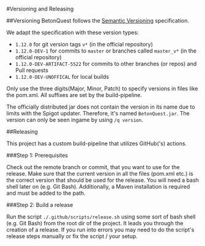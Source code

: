 #Versioning and Releasing

##Versioning
BetonQuest follows the [Semantic Versioning](https://semver.org/) specification.

We adapt the specification with these version types:
* `1.12.0` for git version tags `v*` (in the official repository)
* `1.12.0-DEV-1` for commits to `master` or branches called `master_v*` (in the official repository)
* `1.12.0-DEV-ARTIFACT-5522` for commits to other branches (or repos) and Pull requests
* `1.12.0-DEV-UNOFFICAL` for local builds

Only use the three digits(Major, Minor, Patch) to specify versions in files like the pom.xml. All suffixes are set
by the build-pipeline.

The officially distributed jar does not contain the version in its name due to limits with the Spigot updater.
Therefore, it's named `BetonQuest.jar`. The version can only be seen ingame by using `/q version`.

##Releasing

This project has a custom build-pipeline that utilizes GitHub('s) actions.

###Step 1: Prerequisites

Check out the remote branch or commit, that you want to use for the release.
Make sure that the current version in all the files (pom.xml etc.) is the correct version that should be used for the release.
You will need a bash shell later on (e.g. Git Bash). Additionally, a Maven installation is required and must be added to
the path.

###Step 2: Build a release

Run the script `./.github/scripts/release.sh` using some sort of bash shell (e.g. Git Bash) from the root dir of the project.
It leads you through the creation of a release.
If you run into errors you may need to do the script's release steps manually or fix the script / your setup. 
